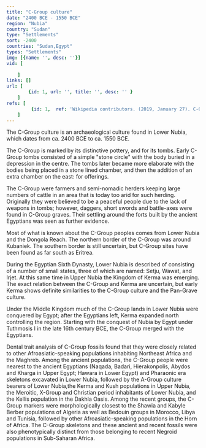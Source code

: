 ```yaml
---
title: "C-Group culture"
date: "2400 BCE - 1550 BCE"
region: "Nubia"
country: "Sudan" 
type: "Settlements"
sort: -2400
countries: "Sudan,Egypt"
types: "Settlements"
img: [{name: '', desc: ''}]
vid: [
        
    ]
links: []
url: [
        {id: 1, url: '', title: '', desc: '' }
    ]
refs: [
         {id: 1,  ref: 'Wikipedia contributors. (2019, January 27). C-Group culture. In Wikipedia, The Free Encyclopedia. Retrieved 22:05, February 3, 2019, from ', url: 'https://en.wikipedia.org/w/index.php?title=C-Group_culture&oldid=880483985'}
    ]
---
```

The C-Group culture is an archaeological culture found in Lower Nubia, which dates from ca. 2400 BCE to ca. 1550 BCE.

The C-Group is marked by its distinctive pottery, and for its tombs. Early C-Group tombs consisted of a simple "stone circle" with the body buried in a depression in the centre. The tombs later became more elaborate with the bodies being placed in a stone lined chamber, and then the addition of an extra chamber on the east: for offerings.

The C-Group were farmers and semi-nomadic herders keeping large numbers of cattle in an area that is today too arid for such herding. Originally they were believed to be a peaceful people due to the lack of weapons in tombs; however, daggers, short swords and battle-axes were found in C-Group graves. Their settling around the forts built by the ancient Egyptians was seen as further evidence.

Most of what is known about the C-Group peoples comes from Lower Nubia and the Dongola Reach. The northern border of the C-Group was around Kubaniek. The southern border is still uncertain, but C-Group sites have been found as far south as Eritrea.

During the Egyptian Sixth Dynasty, Lower Nubia is described of consisting of a number of small states, three of which are named: Setju, Wawat, and Irjet. At this same time in Upper Nubia the Kingdom of Kerma was emerging. The exact relation between the C-Group and Kerma are uncertain, but early Kerma shows definite similarities to the C-Group culture and the Pan-Grave culture.

Under the Middle Kingdom much of the C-Group lands in Lower Nubia were conquered by Egypt; after the Egyptians left, Kerma expanded north controlling the region. Starting with the conquest of Nubia by Egypt under Tuthmosis I in the late 16th century BCE, the C-Group merged with the Egyptians.

Dental trait analysis of C-Group fossils found that they were closely related to other Afroasiatic-speaking populations inhabiting Northeast Africa and the Maghreb. Among the ancient populations, the C-Group people were nearest to the ancient Egyptians (Naqada, Badari, Hierakonpolis, Abydos and Kharga in Upper Egypt; Hawara in Lower Egypt) and Pharaonic era skeletons excavated in Lower Nubia, followed by the A-Group culture bearers of Lower Nubia,the Kerma and Kush populations in Upper Nubia, the Meroitic, X-Group and Christian period inhabitants of Lower Nubia, and the Kellis population in the Dakhla Oasis. Among the recent groups, the C-Group markers were morphologically closest to the Shawia and Kabyle Berber populations of Algeria as well as Bedouin groups in Morocco, Libya and Tunisia, followed by other Afroasiatic-speaking populations in the Horn of Africa. The C-Group skeletons and these ancient and recent fossils were also phenotypically distinct from those belonging to recent Negroid populations in Sub-Saharan Africa.